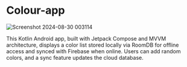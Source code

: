 # Colour-app

![Screenshot 2024-08-30 003114](https://github.com/user-attachments/assets/0711958a-b38f-4d1a-8d2a-32d8635ed614)


This Kotlin Android app, built with Jetpack Compose and MVVM architecture, displays a color list stored locally via RoomDB for offline access and synced with Firebase when online. Users can add random colors, and a sync feature updates the cloud database. 
